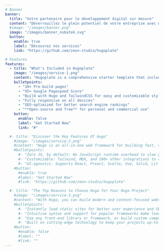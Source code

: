 ```yaml
---
# Banner
banner:
  title: "Votre partenaire pour le développement digital sur mesure"
  content: "Déverrouillez le plein potentiel de votre entreprise avec nos équipes expertes"
  #image: "/images/banner.png"
  image: "/images/banner_nubatek.svg"
  button:
    enable: true
    label: "Découvrez nos services"
    link: "https://github.com/zeon-studio/hugoplate"

# Features
features:
  - title: "What's Included in Hugoplate"
    image: "/images/service-1.png"
    content: "Hugoplate is a comprehensive starter template that includes everything you need to get started with your Hugo project. What's Included in Hugoplate"
    bulletpoints:
      - "10+ Pre-build pages"
      - "95+ Google Pagespeed Score"
      - "Build with Hugo and TailwindCSS for easy and customizable styling"
      - "Fully responsive on all devices"
      - "SEO-optimized for better search engine rankings"
      - "**Open-source and free** for personal and commercial use"
    button:
      enable: false
      label: "Get Started Now"
      link: "#"

  #- title: "Discover the Key Features Of Hugo"
    #image: "/images/service-2.png"
    #content: "Hugo is an all-in-one web framework for building fast, content-focused websites. It offers a range of exciting features for developers and website creators. Some of the key features are:"
    #bulletpoints:
      #- "Zero JS, by default: No JavaScript runtime overhead to slow you down."
      #- "Customizable: Tailwind, MDX, and 100+ other integrations to choose from."
      #- "UI-agnostic: Supports React, Preact, Svelte, Vue, Solid, Lit and more."
    #button:
      #enable: true
      #label: "Get Started Now"
      #link: "https://github.com/zeon-studio/hugoplate"

  #- title: "The Top Reasons to Choose Hugo for Your Hugo Project"
    #image: "/images/service-3.png"
    #content: "With Hugo, you can build modern and content-focused websites without sacrificing performance or ease of use."
    #bulletpoints:
      #- "Instantly load static sites for better user experience and SEO."
      #- "Intuitive syntax and support for popular frameworks make learning and using Hugo a breeze."
      #- "Use any front-end library or framework, or build custom components, for any project size."
      #- "Built on cutting-edge technology to keep your projects up-to-date with the latest web standards."
    #button:
      #enable: false
      #label: ""
      #link: ""
---
```

